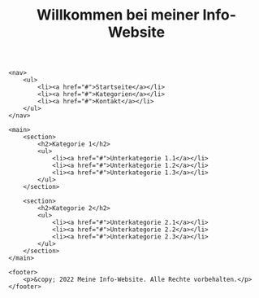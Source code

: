 <!DOCTYPE html>
<html>
<head>
    <link rel="stylesheet" href="styles.css">
</head>
<body>
    <header>
        <h1>Willkommen bei meiner Info-Website</h1>
    </header>

    <nav>
        <ul>
            <li><a href="#">Startseite</a></li>
            <li><a href="#">Kategorien</a></li>
            <li><a href="#">Kontakt</a></li>
        </ul>
    </nav>

    <main>
        <section>
            <h2>Kategorie 1</h2>
            <ul>
                <li><a href="#">Unterkategorie 1.1</a></li>
                <li><a href="#">Unterkategorie 1.2</a></li>
                <li><a href="#">Unterkategorie 1.3</a></li>
            </ul>
        </section>

        <section>
            <h2>Kategorie 2</h2>
            <ul>
                <li><a href="#">Unterkategorie 2.1</a></li>
                <li><a href="#">Unterkategorie 2.2</a></li>
                <li><a href="#">Unterkategorie 2.3</a></li>
            </ul>
        </section>
    </main>

    <footer>
        <p>&copy; 2022 Meine Info-Website. Alle Rechte vorbehalten.</p>
    </footer>
</body>
</html>

